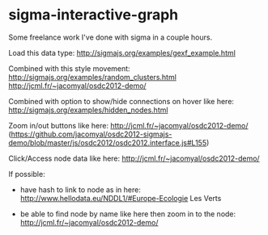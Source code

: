 sigma-interactive-graph
=======================

Some freelance work I've done with sigma in a couple hours.



Load this data type:
http://sigmajs.org/examples/gexf_example.html

Combined with this style movement:
http://sigmajs.org/examples/random_clusters.html
http://jcml.fr/~jacomyal/osdc2012-demo/

Combined with option to show/hide connections on hover like here:
http://sigmajs.org/examples/hidden_nodes.html

Zoom in/out buttons like here:
http://jcml.fr/~jacomyal/osdc2012-demo/
(https://github.com/jacomyal/osdc2012-sigmajs-demo/blob/master/js/osdc2012/osdc2012.interface.js#L155)

Click/Access node data like here:
http://jcml.fr/~jacomyal/osdc2012-demo/

If possible:
- have hash to link to node as in here:
http://www.hellodata.eu/NDDL1/#Europe-Ecologie Les Verts

- be able to find node by name like here then zoom in to the node:
http://jcml.fr/~jacomyal/osdc2012-demo/
